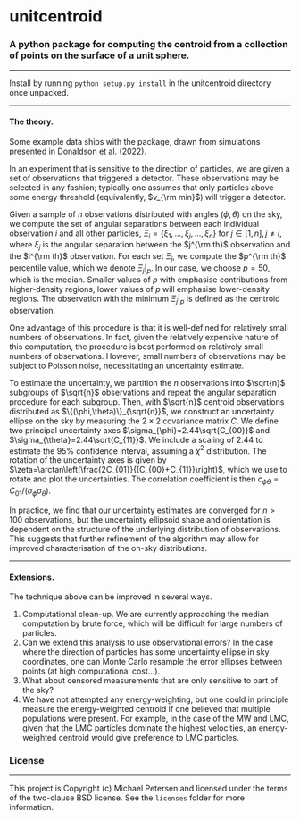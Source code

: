 # unitcentroid

### A python package for computing the centroid from a collection of points on the surface of a unit sphere.

-------

Install by running `python setup.py install` in the unitcentroid directory once unpacked.

-------

#### The theory.

Some example data ships with the package, drawn from simulations presented in Donaldson et al. (2022).

In an experiment that is sensitive to the direction of particles, we are given a set of observations that triggered a detector. These observations may be selected in any fashion; typically one assumes that only particles above some energy threshold (equivalently, $v_{\rm min}$) will trigger a detector.

Given a sample of $n$ observations distributed with angles $(\phi,\theta)$ on the sky, we compute the set of angular separations between each individual observation $i$ and all other particles, $\Xi_i = \{\xi_1,\dots,\xi_j,\dots,\xi_n\}$ for $j \in[1,n],j\ne i$, where $\xi_j$ is the angular separation between the $j^{\rm th}$ observation and the $i^{\rm th}$ observation. For each set $\Xi_j$, we compute the $p^{\rm th}$ percentile value, which we denote $\Xi_j|_{p}$. In our case, we choose $p=50$, which is the median. Smaller values of $p$ with emphasise contributions from higher-density regions, lower values of $p$ will emphasise lower-density regions. The observation with the minimum $\Xi_j|_{p}$ is defined as the centroid observation.

One advantage of this procedure is that it is well-defined for relatively small numbers of observations. In fact, given the relatively expensive nature of this computation, the procedure is best performed on relatively small numbers of observations. However, small numbers of observations may be subject to Poisson noise, necessitating an uncertainty estimate.

To estimate the uncertainty, we partition the $n$ observations into $\sqrt{n}$ subgroups of $\sqrt{n}$ observations and repeat the angular separation procedure for each subgroup. Then, with $\sqrt{n}$ centroid observations distributed as $\{(\phi,\theta)\}_{\sqrt{n}}$, we construct an uncertainty ellipse on the sky by measuring the $2\times2$ covariance matrix $C$. We define two principal uncertainty axes $\sigma_{\phi}=2.44\sqrt{C_{00}}$ and $\sigma_{\theta}=2.44\sqrt{C_{11}}$. We include a scaling of 2.44 to estimate the 95\% confidence interval, assuming a $\chi^2$ distribution. The rotation of the uncertainty axes is given by $\zeta=\arctan\left(\frac{2C_{01}}{(C_{00}+C_{11}}\right)$, which we use to rotate and plot the uncertainties.  The correlation coefficient is then $c_{\phi\theta}=C_{01}/(\sigma_{\phi}\sigma_{\theta})$. 

In practice, we find that our uncertainty estimates are converged for $n>100$ observations, but the uncertainty ellipsoid shape and orientation is dependent on the structure of the underlying distribution of observations. This suggests that further refinement of the algorithm may allow for improved characterisation of the on-sky distributions.

-------

#### Extensions.

The technique above can be improved in several ways.
1. Computational clean-up. We are currently approaching the median computation by brute force, which will be difficult for large numbers of particles.
2. Can we extend this analysis to use observational errors? In the case where the direction of particles has some uncertainty ellipse in sky coordinates, one can Monte Carlo resample the error ellipses between points (at high computational cost...).
2. What about censored measurements that are only sensitive to part of the sky?
3. We have not attempted any energy-weighting, but one could in principle measure the energy-weighted centroid if one believed that multiple populations were present. For example, in the case of the MW and LMC, given that the LMC particles dominate the highest velocities, an energy-weighted centroid would give preference to LMC particles.



### License
-------

This project is Copyright (c) Michael Petersen and licensed under the terms of the two-clause BSD license. See the ``licenses`` folder for more information.
